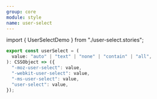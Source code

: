 ```yaml
---
group: core
module: style
name: user-select
---
```


import { UserSelectDemo } from "./user-select.stories";

<UserSelectDemo />

```js
export const userSelect = (
  value: "auto" | "text" | "none" | "contain" | "all",
): CSSObject => ({
  "-moz-user-select": value,
  "-webkit-user-select": value,
  "-ms-user-select": value,
  "user-select": value,
});
```

<Source path="src-core/style/user-select.ts" />

